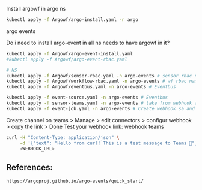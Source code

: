 Install argowf in argo ns
```bash
kubectl apply -f Argowf/argo-install.yaml -n argo
```
argo events

Do i need to install argo-event in all ns needs to have argowf in it?
```bash
kubectl apply -f Argowf/argo-event-install.yaml 
#kubectl apply -f Argowf/argo-event-rbac.yaml

# NS
kubectl apply -f Argowf/sensor-rbac.yaml -n argo-events # sensor rbac namespaced
kubectl apply -f Argowf/workflow-rbac.yaml -n argo-events # wf rbac namespaced
kubectl apply -f Argowf/eventbus.yaml -n argo-events # Eventbus

kubectl apply -f event-source.yaml -n argo-events # Eventbus
kubectl apply -f sensor-teams.yaml -n argo-events # take from webhook and trigger the wf
kubectl apply -f event-job.yaml -n argo-events # Create webhook sa and argo-event roles for the wf
```

Create channel on teams > Manage > edit connectors > configur webhook > copy the link > Done
Test your webhook link: webhook teams

```bash
curl -H "Content-Type: application/json" \
     -d '{"text": "Hello from curl! This is a test message to Teams 🚀"}' \
     <WEBHOOK_URL>
```






## References:
    https://argoproj.github.io/argo-events/quick_start/